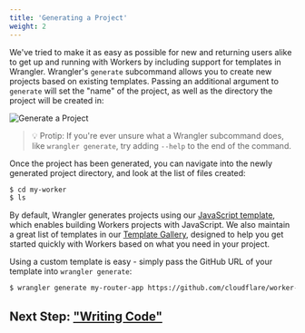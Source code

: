 ```yaml
---
title: 'Generating a Project'
weight: 2
---
```


We've tried to make it as easy as possible for new and returning users alike to get up and running with Workers by including support for templates in Wrangler. Wrangler's `generate` subcommand allows you to create new projects based on existing templates. Passing an additional argument to `generate` will set the "name" of the project, as well as the directory the project will be created in:

![Generate a Project](/quickstart/media/generate-project.gif)

> 💡 Protip: If you're ever unsure what a Wrangler subcommand does, like `wrangler generate`, try adding `--help` to the end of the command.

Once the project has been generated, you can navigate into the newly generated project directory, and look at the list of files created:

```sh
$ cd my-worker
$ ls
```

By default, Wrangler generates projects using our [JavaScript template](https://github.com/cloudflare/worker-template), which enables building Workers projects with JavaScript. We also maintain a great list of templates in our [Template Gallery](/templates), designed to help you get started quickly with Workers based on what you need in your project.

Using a custom template is easy - simply pass the GitHub URL of your template into `wrangler generate`:

```sh
$ wrangler generate my-router-app https://github.com/cloudflare/worker-template-router
```

## Next Step: ["Writing Code"](/quickstart/writing-code)

